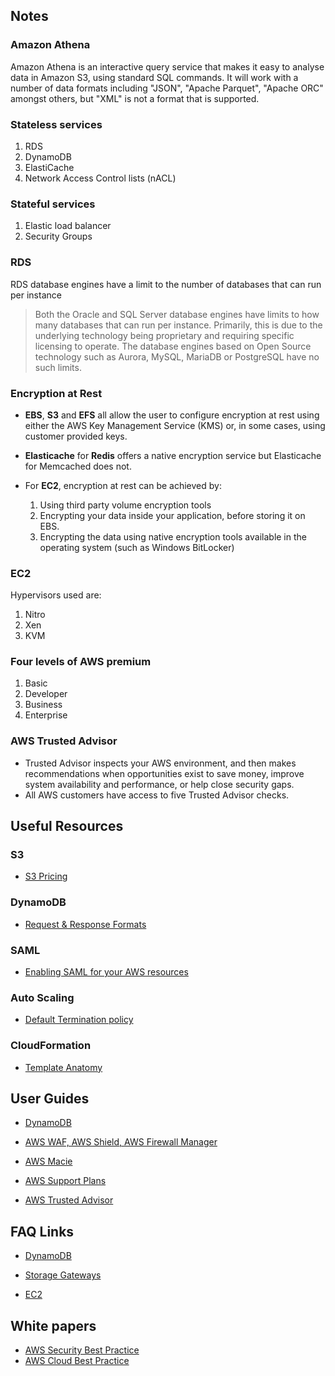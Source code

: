 
## Notes

### Amazon Athena

Amazon Athena is an interactive query service that makes it easy to analyse data in Amazon S3, using standard SQL commands. 
It will work with a number of data formats including "JSON", "Apache Parquet", "Apache ORC" amongst others, but "XML" is not a format that is supported.

### Stateless services
1. RDS
2. DynamoDB
3. ElastiCache
4. Network Access Control lists (nACL)

### Stateful services
1. Elastic load balancer
2. Security Groups

### RDS

RDS database engines have a limit to the number of databases that can run per instance

>Both the Oracle and SQL Server database engines have limits to how many databases that can run per instance.
>Primarily, this is due to the underlying technology being proprietary and requiring specific licensing 
>to operate. The database engines based on Open Source technology such as Aurora, MySQL, MariaDB 
>or PostgreSQL have no such limits.

### Encryption at Rest

* **EBS**, **S3** and **EFS** all allow the user to configure encryption at rest using either the AWS Key Management Service (KMS) or, in some cases, using customer provided keys. 

* **Elasticache** for **Redis** offers a native encryption service but Elasticache for Memcached does not.

* For **EC2**, encryption at rest can be achieved by:
	1. Using third party volume encryption tools
	2. Encrypting your data inside your application, before storing it on EBS.
	3. Encrypting the data using native encryption tools available in the operating system (such as Windows BitLocker)
	
### EC2
 
Hypervisors used are:
1. Nitro
2. Xen
3. KVM

### Four levels of AWS premium
1. Basic
2. Developer
3. Business
4. Enterprise

### AWS Trusted Advisor

- Trusted Advisor inspects your AWS environment, and then makes recommendations when opportunities exist to save money, improve system availability and performance, or help close security gaps. 
- All AWS customers have access to five Trusted Advisor checks.

## Useful Resources

### S3

- [S3 Pricing](https://aws.amazon.com/s3/pricing/)

### DynamoDB

- [Request & Response Formats](https://docs.aws.amazon.com/amazondynamodb/latest/developerguide/Programming.LowLevelAPI.html#Programming.LowLevelAPI.RequestFormat)

### SAML

- [Enabling SAML for your AWS resources](https://aws.amazon.com/identity/saml/)

### Auto Scaling

- [Default Termination policy](https://docs.aws.amazon.com/autoscaling/ec2/userguide/as-instance-termination.html)

### CloudFormation

- [Template Anatomy](https://docs.aws.amazon.com/AWSCloudFormation/latest/UserGuide/template-anatomy.html)

## User Guides

- [DynamoDB](https://docs.aws.amazon.com/amazondynamodb/latest/developerguide/Introduction.html)

- [AWS WAF, AWS Shield, AWS Firewall Manager](https://docs.aws.amazon.com/waf/latest/developerguide/what-is-aws-waf.html)

- [AWS Macie](https://docs.aws.amazon.com/macie/latest/userguide/what-is-macie.html)

- [AWS Support Plans](https://docs.aws.amazon.com/awssupport/latest/user/getting-started.html)

- [AWS Trusted Advisor](https://docs.aws.amazon.com/awssupport/latest/user/getting-started.html#trusted-advisor)

## FAQ Links

- [DynamoDB](https://aws.amazon.com/dynamodb/faqs/)

- [Storage Gateways](https://aws.amazon.com/storagegateway/faqs/)

- [EC2](https://aws.amazon.com/ec2/faqs/)

## White papers

- [AWS Security Best Practice](https://aws.amazon.com/blogs/security/new-whitepaper-aws-cloud-security-best-practices/)
- [AWS Cloud Best Practice](https://d0.awsstatic.com/whitepapers/AWSCloudBest_Practices.pdf)